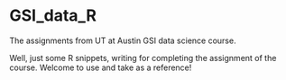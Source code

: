 # GSI_data_R
The assignments from UT at Austin GSI data science course.

Well, just some R snippets, writing for completing the assignment of the course.
Welcome to use and take as a reference!
